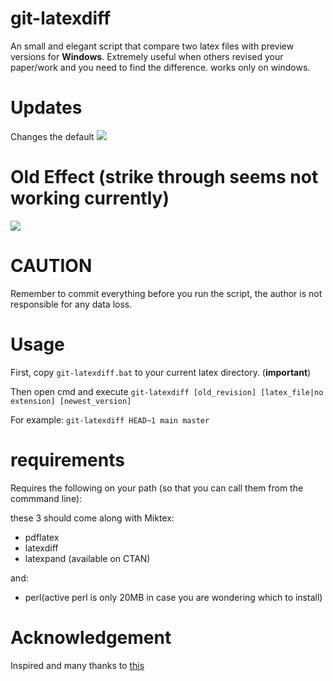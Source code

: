 # git-latexdiff
An small and elegant script that compare two latex files with preview versions for **Windows**.
Extremely useful when others revised your paper/work and you need to find the difference.
works only on windows.

# Updates

Changes the default 
![](https://i.vgy.me/ReLKRJ.png)

# Old Effect (strike through seems not working currently)
![](https://vgy.me/oQWBFo.png)

# CAUTION
Remember to commit everything before you run the script, the author is not responsible for any data loss.

# Usage

First, copy `git-latexdiff.bat` to your current latex directory. (**important**)

Then open cmd and execute
`git-latexdiff [old_revision] [latex_file|no extension] [newest_version]`

For example:
`git-latexdiff HEAD~1 main master`

# requirements
Requires the following on your path (so that you can call them from the commmand line):

these 3 should come along with Miktex:
- pdflatex
- latexdiff
- latexpand (available on CTAN)

and:
- perl(active perl is only 20MB in case you are wondering which to install)

 

# Acknowledgement
Inspired and many thanks to [this](https://chemicalkinetics.wordpress.com/2014/07/24/git-latexdiff-batch-script-for-windows/)


